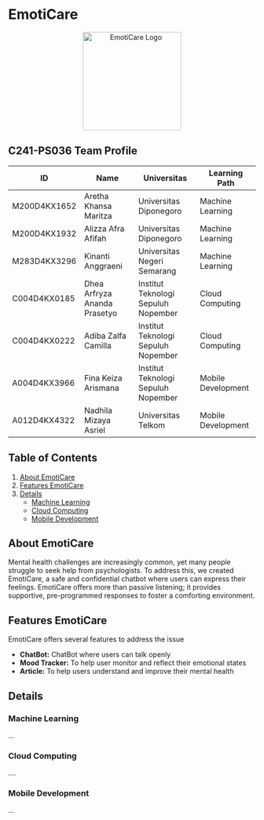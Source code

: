 # EmotiCare
<p align="center">
  <img src="https://github.com/EmotiCare/.github/assets/89828723/d4d269ee-885c-4846-9732-466b33f520bd" alt="EmotiCare Logo" width="200" height="200">
</p>

## C241-PS036 Team Profile

| ID  | Name         | Universitas | Learning Path      |
|-----|--------------|-------------|--------------------|
| M200D4KX1652   | Aretha Khansa Maritza   | Universitas Diponegoro | Machine Learning  |
| M200D4KX1932   | Alizza Afra Afifah   | Universitas Diponegoro | Machine Learning   |
| M283D4KX3296   | Kinanti Anggraeni | Universitas Negeri Semarang | Machine Learning|
| C004D4KX0185   | Dhea Arfryza Ananda Prasetyo  | Institut Teknologi Sepuluh Nopember | Cloud Computing |
| C004D4KX0222   | Adiba Zalfa Camilla  | Institut Teknologi Sepuluh Nopember | Cloud Computing   |
| A004D4KX3966   | Fina Keiza Arismana  | Institut Teknologi Sepuluh Nopember | Mobile Development  |
| A012D4KX4322   |Nadhila Mizaya Asriel  | Universitas Telkom | Mobile Development   |

## Table of Contents
1. [About EmotiCare](#about-emoticare)
2. [Features EmotiCare](#features-emoticare)
3. [Details](#details)
   - [Machine Learning](#machine-learning)
   - [Cloud Computing](#cloud-computing)
   - [Mobile Development](#mobile-development)

## About EmotiCare
Mental health challenges are increasingly common, yet many people struggle to seek help from psychologists. To address this, we created EmotiCare, a safe and confidential chatbot where users can express their feelings. EmotiCare offers more than passive listening; it provides supportive, pre-programmed responses to foster a comforting environment.

## Features EmotiCare
EmotiCare offers several features to address the issue
- **ChatBot:** ChatBot where users can talk openly
- **Mood Tracker:** To help user monitor and reflect their emotional states
- **Article:** To help users understand and improve their mental health

## Details
### Machine Learning
...

### Cloud Computing
....

### Mobile Development
...

